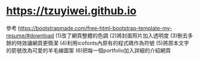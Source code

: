 # https://tzuyiwei.github.io
參考 https://bootstrapmade.com/free-html-bootstrap-template-my-resume/#download 
(1)改了網頁整體的色調 
(2)將封面照片加入透明度 
(3)刪去多餘的特效讓網頁更簡潔 
(4)利用icofonts內原有的程式碼作為符號 
(5)將原本文字的箭號改為可愛的羊毛線圖案 
(6)把每一個portfolio加入詳細的介紹網頁
